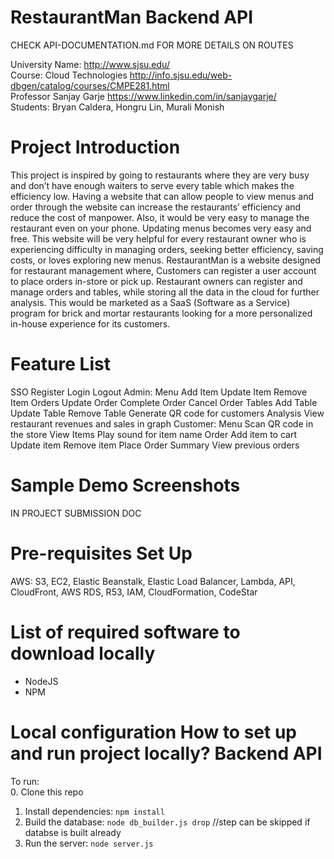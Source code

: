 RestaurantMan Backend API
=========================

CHECK API-DOCUMENTATION.md FOR MORE DETAILS ON ROUTES

University Name: http://www.sjsu.edu/  
Course: Cloud Technologies http://info.sjsu.edu/web-dbgen/catalog/courses/CMPE281.html   
Professor Sanjay Garje https://www.linkedin.com/in/sanjaygarje/   
Students: Bryan Caldera, Hongru Lin, Murali Monish

Project Introduction
===================
This project is inspired by going to restaurants where they are very busy and don’t have enough waiters to serve every table which makes the efficiency low. Having a website that can allow people to view menus and order through the website can increase the restaurants’ efficiency and reduce the cost of manpower. Also, it would be very easy to manage the restaurant even on your phone. Updating menus becomes very easy and free. 
This website will be very helpful for every restaurant owner who is experiencing difficulty in managing orders, seeking better efficiency, saving costs, or loves exploring new menus.
RestaurantMan is a website designed for restaurant management where, Customers can register a user account to place orders in-store or pick up. Restaurant owners can register and manage orders and tables, while storing all the data in the cloud for further analysis. This would be marketed as a SaaS (Software as a Service) program for brick and mortar restaurants looking for a more personalized in-house experience for its customers.  

Feature List
============
SSO
Register
Login
Logout
Admin:
Menu
Add Item
Update Item
Remove Item
Orders
Update Order
Complete Order
Cancel Order
Tables
Add Table
Update Table
Remove Table
Generate QR code for customers
Analysis
View restaurant revenues and sales in graph
Customer:
Menu
Scan QR code in the store
View Items
Play sound for item name
Order
Add item to cart
Update item
Remove item
Place Order
Summary
View previous orders



Sample Demo Screenshots
===================
IN PROJECT SUBMISSION DOC

Pre-requisites Set Up
===================
AWS: S3, EC2, Elastic Beanstalk, Elastic Load Balancer, Lambda, API, CloudFront, AWS RDS, R53, IAM, CloudFormation, CodeStar

List of required software to download locally
===================
* NodeJS
* NPM

Local configuration
How to set up and run project locally?
Backend API 
===================
To run:  
0. Clone this repo
1. Install dependencies: `npm install`
2. Build the database: `node db_builder.js drop` //step can be skipped if databse is built already
3. Run the server: `node server.js`